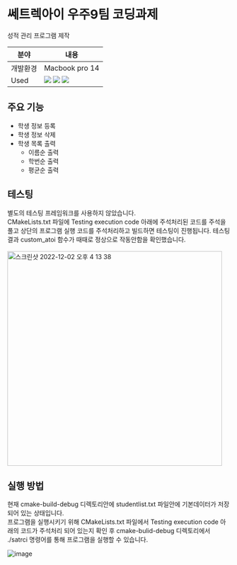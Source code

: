 # 쎄트렉아이 우주9팀 코딩과제

성적 관리 프로그램 제작

|  분야  |      내용     |
| ----- | ------------ |
| 개발환경 | Macbook pro 14 |
|  Used |  <img src="https://img.shields.io/badge/C-A8B9CC?style=flat-square&logo=C&logoColor=white"/> <img src="https://img.shields.io/badge/CMake-064F8C?style=flat-square&logo=CMake&logoColor=white"/> <img src="https://img.shields.io/badge/CLion-000000?style=flat-square&logo=CLion&logoColor=white"/>|

## 주요 기능
* 학생 정보 등록
* 학생 정보 삭제
* 학생 목록 출력
  * 이름순 출력
  * 학번순 출력
  * 평균순 출력

## 테스팅
별도의 테스팅 프레임워크를 사용하지 않았습니다. <br>CMakeLists.txt 파일에 Testing execution code 아래에 주석처리된 코드를 주석을 풀고 상단의 프로그램 실행 코드를 주석처리하고 빌드하면 테스팅이 진행됩니다. 테스팅 결과 custom_atoi 함수가 때때로 정상으로 작동안함을 확인했습니다.<br><br>
<img width="485" alt="스크린샷 2022-12-02 오후 4 13 38" src="https://user-images.githubusercontent.com/28686402/205237755-143466d8-6f60-452b-bba6-e8534c929694.png">

## 실행 방법
현재 cmake-build-debug 디렉토리안에 studentlist.txt 파일안에 기본데이터가 저장되어 있는 상태입니다.<br> 
프로그램을 실행시키기 위해 CMakeLists.txt 파일에서 Testing execution code 아래의 코드가 주석처리 되어 있는지 확인 후 cmake-bulid-debug 디렉토리에서 ./satrci 명령어를 통해 프로그램을 실행할 수 있습니다.<br>

![image](https://user-images.githubusercontent.com/28686402/204726626-b3abf779-b86e-4604-a666-52a7c46007b0.png)
